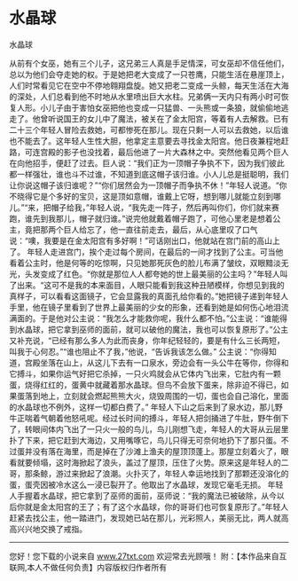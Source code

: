 # 水晶球

水晶球 

从前有个女巫，她有三个儿子，这兄弟三人真是手足情深，可女巫却不信任他们，总以为他们会夺走她的权。于是她把老大变成了一只苍鹰，只能生活在悬崖顶上，人们时常看见它在空中不停地翱翔盘旋。她又把老二变成一头鲸，每天生活在大海的深处，人们总看到他不时地从水里喷出巨大水柱。兄弟俩一天内只有两小时可恢复人形。小儿子由于害怕女巫把他也变成一只猛兽、一头熊或一条狼，就偷偷地逃走了。他曾听说国王的女儿中了魔法，被关在了金太阳宫，等着有人去解救。已有二十三个年轻人冒险去救她，可都惨死在那儿。现在只剩一人可以去救她，以后谁也不能去了。这年轻人生性大胆，他拿定主意要去寻找金太阳宫。他日夜兼程地赶路，可连宫殿的影子也没找着，最后他进了一片大森林之中。突然他看见两个巨人在向他招手，便赶了过去。巨人说：“我们正为一顶帽子争执不下，因为我们彼此都一样强壮，谁也斗不过谁，不知道到底这帽子该归谁。小人儿总是挺聪明，我们让你说这帽子该归谁呢？”“你们居然会为一顶帽子而争执不休！”年轻人说道。“你不晓得它是个多好的宝贝，这是顶如意帽，谁戴上它呀，想到哪儿就能立刻到哪儿。”“来，把帽子给我，”年轻人说，“我先走一阵子，然后再叫你们，你们就来赛跑，谁先到我那儿，帽子就归谁。”说完他就戴着帽子跑了，可他心里老是想着公主，竟把那两个巨人给忘了，他一直往前走去，最后，从心底里叹了口气说：“噢，我要是在金太阳宫有多好啊！”可话刚出口，他就站在宫门前的高山上了。 
年轻人走进宫门，挨个走过每个房间，在最后的一间才找到了公主。可当他看着公主时，他是何等的吃惊啊，只见她那死灰色的脸儿布满了皱纹，双眼黯淡无光，头发变成了红色。“你就是那位人人都夸她的世上最美丽的公主吗？”年轻人叫了出来。“这可不是我的本来面目，人眼只能看到我这种丑陋模样，你想见到我的真样子，可以看看这面镜子，它会显露我的真面孔给你看的。”她把镜子递到年轻人手里，他在镜子里看到了世界上最美丽的少女的形象，还看到她是如何伤心地泪流满面的。于是他对公主说：“我怎么才能救你呢，我什么都不怕。”公主说：“谁能得到水晶球，把它拿到巫师的面前，就可以破他的魔法，我也可以恢复原形了。”公主又补充说，“已经有那么多人为此而丧身，你年纪轻轻的，要是有什么三长两短，叫我于心何忍。”“谁也阻止不了我，”他说，“告诉我该怎么做。” 
公主说：“你得知道，宫殿坐落在山上，从这儿下去有一口泉水，旁边会有一头公牛在等你，你得和它搏斗，如果你运气好把它杀掉，一只火鸡就会从它体内飞出来，它肚内有一颗蛋，烧得红红的，蛋黄中就藏着那水晶球。但鸟不会放下蛋来，除非迫不得已，如果蛋落到地上，立刻就会燃起熊熊大火，烧毁周围的一切，蛋也会自己溶化，里面的水晶球也不例外，这样一切都白费了。” 
年轻人下山之后来到了泉水边，那儿野牛正喘着气朝着他怒吼呢。经过长时间的搏斗，年轻人把剑捅进了牛肚，野牛倒下了，转眼间体内飞出了一只火一般的鸟儿，鸟儿刚想飞走，年轻人的大哥从云层里扑了下来，把它赶到大海边，又用嘴啄它，鸟儿只得无可奈何地扔下了那只蛋。不过蛋并没有落在海里，而是掉在了沙滩上渔夫的屋顶顶蓬上。那屋立刻着火了，眼看就要倾塌，这时海掀起了浪头，盖过了屋顶，压住了火势。原来这是年轻人的二哥，那条鲸，游过来掀起了浪潮。火扑灭了，年轻人幸运地找到了那颗还没溶化的蛋，蛋壳因被冷水这么一浸已裂开了。他取出了水晶球，发现它毫毛无损。 
年轻人手握着水晶球，把它拿到了巫师的面前，巫师说：“我的魔法已被破除，从今以后你就是金太阳宫的王了；有了这个水晶球，你的哥哥们也可恢复原形了。”年轻人赶紧去找公主，他一踏进门，发现她已站在那儿，光彩照人，美丽无比，两人就高高兴兴地交换了戒指。 

                  
--------------------
您好！您下载的小说来自 www.27txt.com 欢迎常去光顾哦！
附：【本作品来自互联网,本人不做任何负责】内容版权归作者所有